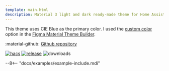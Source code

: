 ```yaml
---
template: main.html
description: Material 3 light and dark ready-made theme for Home Assistant. Example C09 is based on Blue as the primary color. Check the screenshots and theme config!
---
```


This theme uses CIE Blue as the primary color. I used the [custom color][picking-the-hue] option in the [Figma Material Theme Builder][create-material3-theme].

:material-github: [Github repository][m3-theme-github-url]

[![hacs][hacs-badge]][hacs-url]
[![release][release-badge]][release-url]
![downloads][downloads-badge]

--8<-- "docs/examples/example-include.mdi"

<!-- Image references -->

[AmoebeLabs Material 3 Theme Palettes]: ../assets/screenshots/m3-theme-c09-palettes.png
[AmoebeLabs Material 3 Theme Surfaces]: ../assets/screenshots/m3-theme-c09-surfaces.png
[AmoebeLabs Material 3 Theme Light]: ../assets/screenshots/m3-theme-c09-light.png
[AmoebeLabs Material 3 Theme Dark]: ../assets/screenshots/m3-theme-c09-dark.png

[AmoebeLabs Material 3 Theme Example Light]: ../assets/screenshots/m3-example-c09-light.png
[AmoebeLabs Material 3 Theme Example Dark]: ../assets/screenshots/m3-example-c09-dark.png

<!-- External references -->

[sak-example-12-url]: https://swiss-army-knife-card-manual.amoebelabs.com/examples/example-12/
[m3-theme-github-url]: https://github.com/AmoebeLabs/HA-Theme_M3-c09-blue
[home-assistant]: https://www.home-assistant.io/
[home-assitant-theme-docs]: https://www.home-assistant.io/integrations/frontend/#defining-themes
[hacs]: https://hacs.xyz
[release-url]: https://github.com/AmoebeLabs/HA-Theme_M3-c09-blue/releases
[sak-docs-url]: https://swiss-army-knife-card-manual.amoebelabs.com/

<!-- Badge references -->

[hacs-url]: https://github.com/hacs/default
[hacs-badge]: https://img.shields.io/badge/HACS-Default-41BDF5.svg?style=for-the-badge&logo=homeassistantcommunitystore
[release-badge]: https://img.shields.io/github/v/release/AmoebeLabs/HA-Theme_M3-c09-blue?style=for-the-badge&logo=github
[downloads-badge]: https://img.shields.io/github/downloads/AmoebeLabs/HA-Theme_M3-c09-blue/total?style=for-the-badge&logo=github

<!-- Internal references -->

[create-material3-theme]: ../design/create-material3-theme.md
[picking-the-hue]: ../basics/m3-analysis-hue-picker.md

